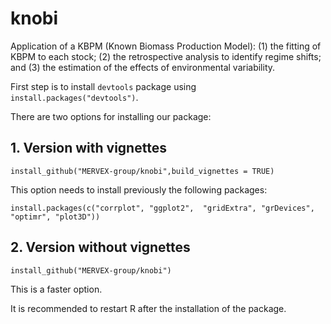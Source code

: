 # knobi

Application of a KBPM (Known Biomass Production Model):
(1) the fitting of KBPM to each stock;
(2) the retrospective analysis to identify regime shifts;  and 
(3) the estimation of the effects of environmental variability.

First step is to install `devtools` package using `install.packages("devtools")`.

There are two options for installing our package:

## 1. Version with vignettes

```
install_github("MERVEX-group/knobi",build_vignettes = TRUE)
```

This option needs to install previously the following packages:

```
install.packages(c("corrplot", "ggplot2",  "gridExtra", "grDevices",  "optimr", "plot3D"))
```

## 2. Version without vignettes

```
install_github("MERVEX-group/knobi")
```

This is a faster option.

It is recommended to restart R after the installation of the package.

